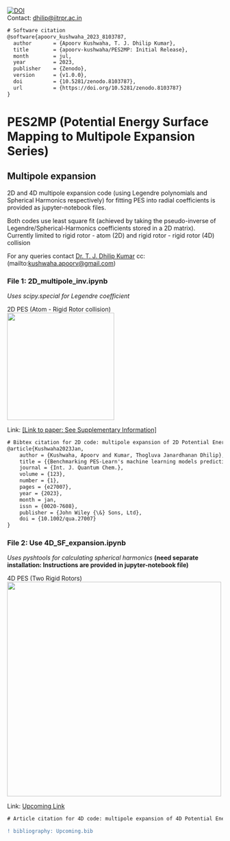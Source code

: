 [![DOI](https://zenodo.org/badge/DOI/10.5281/zenodo.8103787.svg)](https://doi.org/10.5281/zenodo.8103787) <br>
Contact: dhilip@iitrpr.ac.in

```diff
# Software citation
@software{apoorv_kushwaha_2023_8103787,
  author       = {Apoorv Kushwaha, T. J. Dhilip Kumar},
  title        = {apoorv-kushwaha/PES2MP: Initial Release},
  month        = jul,
  year         = 2023,
  publisher    = {Zenodo},
  version      = {v1.0.0},
  doi          = {10.5281/zenodo.8103787},
  url          = {https://doi.org/10.5281/zenodo.8103787}
}
```

# PES2MP (Potential Energy Surface Mapping to Multipole Expansion Series)
## Multipole expansion
2D and 4D multipole expansion code (using Legendre polynomials and Spherical Harmonics respectively) 
for fitting PES into radial coefficients is provided as jupyter-notebook files. <br />

Both codes use least square fit (achieved by taking the pseudo-inverse of Legendre/Spherical-Harmonics coefficients stored in a 2D matrix).<br />
Currently limited to rigid rotor - atom (2D) and rigid rotor - rigid rotor (4D) collision

For any queries contact [Dr. T. J. Dhilip Kumar](mailto:dhilip@iitrpr.ac.in) cc: (mailto:kushwaha.apoorv@gmail.com)<br />

### File 1: 2D_multipole_inv.ipynb
_Uses scipy.special for Legendre coefficient_

2D PES (Atom - Rigid Rotor collision)<br />
<img src="https://github.com/apoorv-kushwaha/Multipole/blob/main/jacobi22.png" width="250">

Link: [[Link to paper: See Supplementary Information]](https://doi.org/10.1002/qua.27007) 

```diff 
# Bibtex citation for 2D code: multipole expansion of 2D Potential Energy Surface
@article{Kushwaha2023Jan,
	author = {Kushwaha, Apoorv and Kumar, Thogluva Janardhanan Dhilip},
	title = {{Benchmarking PES-Learn's machine learning models predicting accurate potential energy surface for quantum scattering}},
	journal = {Int. J. Quantum Chem.},
	volume = {123},
	number = {1},
	pages = {e27007},
	year = {2023},
	month = jan,
	issn = {0020-7608},
	publisher = {John Wiley {\&} Sons, Ltd},
	doi = {10.1002/qua.27007}
}
```

### File 2: Use 4D_SF_expansion.ipynb

_Uses pyshtools for calculating spherical harmonics_
**(need separate installation: Instructions are provided in jupyter-notebook file)<br />**

4D PES (Two Rigid Rotors)<br />
<img src="https://github.com/apoorv-kushwaha/Multipole/blob/main/jac_final.png" width="500">

Link: [Upcoming Link]() 

```diff
# Article citation for 4D code: multipole expansion of 4D Potential Energy Surface

! bibliography: Upcoming.bib
```
